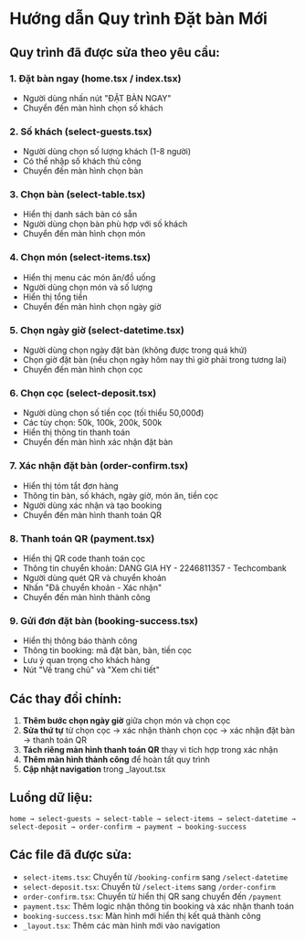 # Hướng dẫn Quy trình Đặt bàn Mới

## Quy trình đã được sửa theo yêu cầu:

### 1. Đặt bàn ngay (home.tsx / index.tsx)
- Người dùng nhấn nút "ĐẶT BÀN NGAY"
- Chuyển đến màn hình chọn số khách

### 2. Số khách (select-guests.tsx)
- Người dùng chọn số lượng khách (1-8 người)
- Có thể nhập số khách thủ công
- Chuyển đến màn hình chọn bàn

### 3. Chọn bàn (select-table.tsx)
- Hiển thị danh sách bàn có sẵn
- Người dùng chọn bàn phù hợp với số khách
- Chuyển đến màn hình chọn món

### 4. Chọn món (select-items.tsx)
- Hiển thị menu các món ăn/đồ uống
- Người dùng chọn món và số lượng
- Hiển thị tổng tiền
- Chuyển đến màn hình chọn ngày giờ

### 5. Chọn ngày giờ (select-datetime.tsx)
- Người dùng chọn ngày đặt bàn (không được trong quá khứ)
- Chọn giờ đặt bàn (nếu chọn ngày hôm nay thì giờ phải trong tương lai)
- Chuyển đến màn hình chọn cọc

### 6. Chọn cọc (select-deposit.tsx)
- Người dùng chọn số tiền cọc (tối thiểu 50,000đ)
- Các tùy chọn: 50k, 100k, 200k, 500k
- Hiển thị thông tin thanh toán
- Chuyển đến màn hình xác nhận đặt bàn

### 7. Xác nhận đặt bàn (order-confirm.tsx)
- Hiển thị tóm tắt đơn hàng
- Thông tin bàn, số khách, ngày giờ, món ăn, tiền cọc
- Người dùng xác nhận và tạo booking
- Chuyển đến màn hình thanh toán QR

### 8. Thanh toán QR (payment.tsx)
- Hiển thị QR code thanh toán cọc
- Thông tin chuyển khoản: DANG GIA HY - 2246811357 - Techcombank
- Người dùng quét QR và chuyển khoản
- Nhấn "Đã chuyển khoản - Xác nhận"
- Chuyển đến màn hình thành công

### 9. Gửi đơn đặt bàn (booking-success.tsx)
- Hiển thị thông báo thành công
- Thông tin booking: mã đặt bàn, bàn, tiền cọc
- Lưu ý quan trọng cho khách hàng
- Nút "Về trang chủ" và "Xem chi tiết"

## Các thay đổi chính:

1. **Thêm bước chọn ngày giờ** giữa chọn món và chọn cọc
2. **Sửa thứ tự** từ chọn cọc → xác nhận thành chọn cọc → xác nhận đặt bàn → thanh toán QR
3. **Tách riêng màn hình thanh toán QR** thay vì tích hợp trong xác nhận
4. **Thêm màn hình thành công** để hoàn tất quy trình
5. **Cập nhật navigation** trong _layout.tsx

## Luồng dữ liệu:

```
home → select-guests → select-table → select-items → select-datetime → select-deposit → order-confirm → payment → booking-success
```

## Các file đã được sửa:

- `select-items.tsx`: Chuyển từ `/booking-confirm` sang `/select-datetime`
- `select-deposit.tsx`: Chuyển từ `/select-items` sang `/order-confirm`
- `order-confirm.tsx`: Chuyển từ hiển thị QR sang chuyển đến `/payment`
- `payment.tsx`: Thêm logic nhận thông tin booking và xác nhận thanh toán
- `booking-success.tsx`: Màn hình mới hiển thị kết quả thành công
- `_layout.tsx`: Thêm các màn hình mới vào navigation









